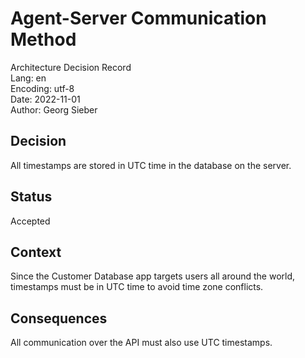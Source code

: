 # Agent-Server Communication Method
Architecture Decision Record  
Lang: en  
Encoding: utf-8  
Date: 2022-11-01  
Author: Georg Sieber

## Decision
All timestamps are stored in UTC time in the database on the server.

## Status
Accepted

## Context
Since the Customer Database app targets users all around the world, timestamps must be in UTC time to avoid time zone conflicts.

## Consequences
All communication over the API must also use UTC timestamps.
